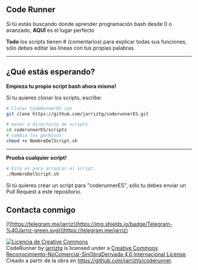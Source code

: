 Code Runner
-------------------------
Si tú estás buscando donde aprender programación bash desde 0 o avanzado, <td><strong>AQUÍ</strong></td> es el lugar perfecto


<strong>Todo</strong> los scripts tienen # (comentarios) para explicar todas sus funciones, sólo debes editar las lineas con tus propias palabras.


------------------
¿Qué estás esperando?
------------------

<strong>Empieza tu propio script bash ahora mismo!</strong> 


Si tu quieres clonar los scripts, escribe:

```bash
# Clonar CodeRunnerES con
git clone https://github.com/jarriztg/coderunnerES.git
```
```bash
# mover a directorio de scripts
cd coderunnerES/scripts
# cambia los permisos
chmod +x NombreDelScript.sh
```

--------------------
<td><strong>Prueba cualquier script!</strong></td>

```bash
# Esto es para arrancar el script.
./NombreDelScript.sh
```

Si tú quieres crear un script para "coderunnerES", sólo tu debes enviar un Pull Request a este repositorio.




Contacta conmigo
--------------------
[![https://telegram.me/jarriz](https://img.shields.io/badge/Telegram-%40Jarriz-green.svg)](https://telegram.me/jarriz)





<a rel="license" href="http://creativecommons.org/licenses/by-nc-nd/4.0/"><img alt="Licencia de Creative Commons" style="border-width:0" src="https://i.creativecommons.org/l/by-nc-nd/4.0/88x31.png" /></a><br /><span xmlns:dct="http://purl.org/dc/terms/" property="dct:title">CodeRunner</span> by <a xmlns:cc="http://creativecommons.org/ns#" href="https://github.com/jarriztg/coderunner" property="cc:attributionName" rel="cc:attributionURL">jarriztg</a> is licensed under a <a rel="license" href="http://creativecommons.org/licenses/by-nc-nd/4.0/">Creative Commons Reconocimiento-NoComercial-SinObraDerivada 4.0 Internacional License</a>.<br />Creado a partir de la obra en <a xmlns:dct="http://purl.org/dc/terms/" href="https://github.com/jarriztg/coderunner" rel="dct:source">https://github.com/jarriztg/coderunner</a>.
